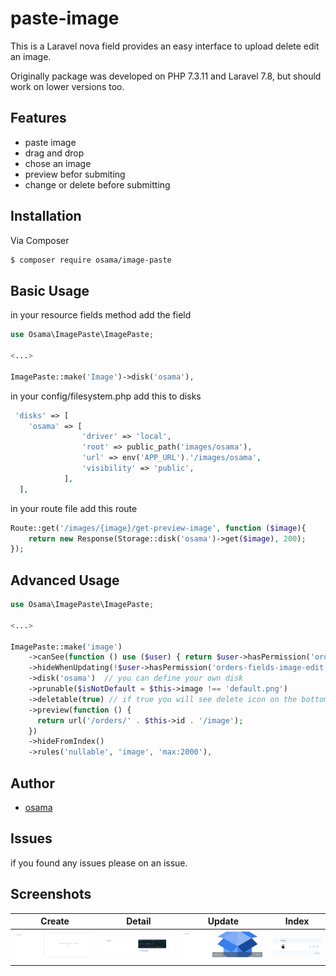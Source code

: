 # paste-image

This is a Laravel nova field provides an easy interface to upload delete edit an image. 

Originally package was developed on PHP 7.3.11 and Laravel 7.8, but should work on lower versions too.

## Features
- paste image
- drag and drop
- chose an image 
- preview befor submiting
- change or delete before submitting


## Installation

Via Composer

```bash
$ composer require osama/image-paste
```

## Basic Usage

in your resource fields method add the field

```php
use Osama\ImagePaste\ImagePaste;

<...>

ImagePaste::make('Image')->disk('osama'),
```

in your config/filesystem.php add this to disks

```php
 'disks' => [
    'osama' => [
                'driver' => 'local',
                'root' => public_path('images/osama'),
                'url' => env('APP_URL').'/images/osama',
                'visibility' => 'public',
            ],
  ],
```

in your route file add this route

```php
Route::get('/images/{image}/get-preview-image', function ($image){
	return new Response(Storage::disk('osama')->get($image), 200);
});
```

## Advanced Usage

``` php
use Osama\ImagePaste\ImagePaste;

<...>

ImagePaste::make('image')
    ->canSee(function () use ($user) { return $user->hasPermission('orders-fields-image-see');})
    ->hideWhenUpdating(!$user->hasPermission('orders-fields-image-edit'))
    ->disk('osama')  // you can define your own disk
    ->prunable($isNotDefault = $this->image !== 'default.png')
    ->deletable(true) // if true you will see delete icon on the bottom right corner. make sure you make column nullable in you migration
    ->preview(function () {
      return url('/orders/' . $this->id . '/image');
    })
    ->hideFromIndex()
    ->rules('nullable', 'image', 'max:2000'),

```


## Author

- [osama][link-author]


## Issues
  if you found any issues please on an issue.
  
## Screenshots
   
Create | Detail | Update | Index
------------ | ------------- | ------------- | -------------
 ![nova-responsive-detail-view](screenshots/creation.png) | ![nova-responsive-create-view](screenshots/detail.png)|  ![nova-responsive-delete-view](screenshots/update.png)|  ![nova-responsive-delete-view](screenshots/index.png)


[link-author]: https://github.com/osamaAbdullah
